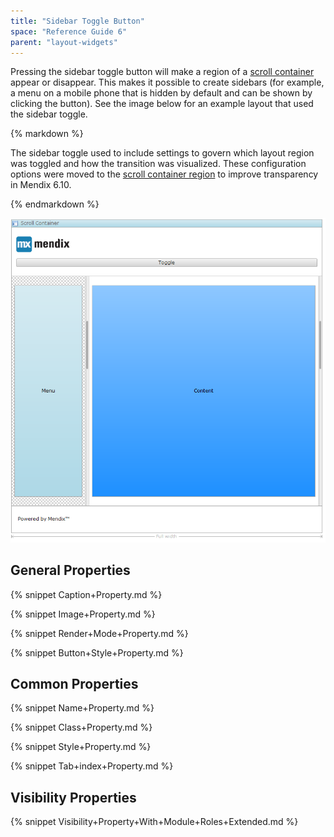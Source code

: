```yaml
---
title: "Sidebar Toggle Button"
space: "Reference Guide 6"
parent: "layout-widgets"
---
```


Pressing the sidebar toggle button will make a region of a [scroll container](/refguide6/scroll-container) appear or disappear. This makes it possible to create sidebars (for example, a menu on a mobile phone that is hidden by default and can be shown by clicking the button). See the image below for an example layout that used the sidebar toggle.

<div class="alert alert-info">{% markdown %}

The sidebar toggle used to include settings to govern which layout region was toggled and how the transition was visualized. These configuration options were moved to the [scroll container region](/refguide6/scroll-container-region) to improve transparency in Mendix 6.10.

{% endmarkdown %}</div>

![](attachments/16713866/16843980.png)

## General Properties

{% snippet Caption+Property.md %}

{% snippet Image+Property.md %}

{% snippet Render+Mode+Property.md %}

{% snippet Button+Style+Property.md %}

## Common Properties

{% snippet Name+Property.md %}

{% snippet Class+Property.md %}

{% snippet Style+Property.md %}

{% snippet Tab+index+Property.md %}

## Visibility Properties

{% snippet Visibility+Property+With+Module+Roles+Extended.md %}